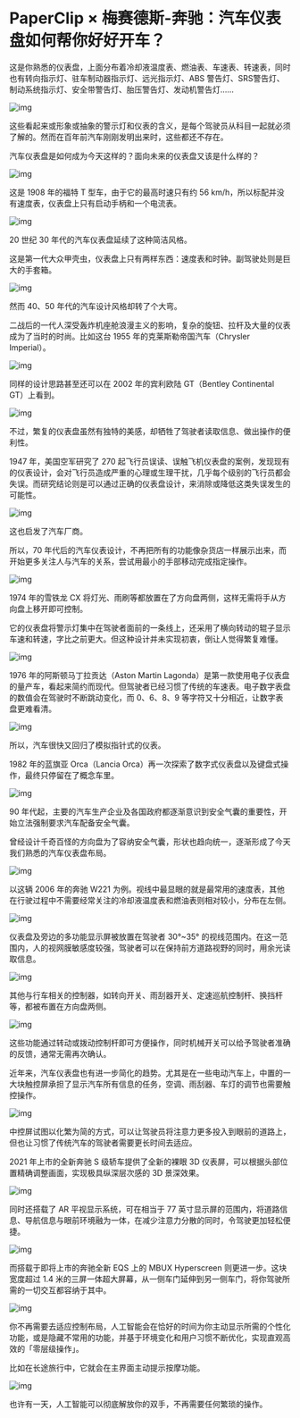 # PaperClip × 梅赛德斯-奔驰：汽车仪表盘如何帮你好好开车？

这是你熟悉的仪表盘，上面分布着冷却液温度表、燃油表、车速表、转速表，同时也有转向指示灯、驻车制动器指示灯、远光指示灯、ABS 警告灯、SRS警告灯、制动系统指示灯、安全带警告灯、胎压警告灯、发动机警告灯……


![img](https://cdn.jsdelivr.net/gh/just-prog/static/img/202108212233286.png)


这些看起来或形象或抽象的警示灯和仪表的含义，是每个驾驶员从科目一起就必须了解的。然而在百年前汽车刚刚发明出来时，这些都还不存在。


汽车仪表盘是如何成为今天这样的？面向未来的仪表盘又该是什么样的？


![img](https://cdn.jsdelivr.net/gh/just-prog/static/img/202108212233057.gif)


这是 1908 年的福特 T 型车，由于它的最高时速只有约 56 km/h，所以标配并没有速度表，仪表盘上只有启动手柄和一个电流表。



![img](https://cdn.jsdelivr.net/gh/just-prog/static/img/202108212234894.png)


20 世纪 30 年代的汽车仪表盘延续了这种简洁风格。


这是第一代大众甲壳虫，仪表盘上只有两样东西：速度表和时钟。副驾驶处则是巨大的手套箱。


![img](https://cdn.jsdelivr.net/gh/just-prog/static/img/202108212233147.png)


然而 40、50 年代的汽车设计风格却转了个大弯。


二战后的一代人深受轰炸机座舱浪漫主义的影响，复杂的旋钮、拉杆及大量的仪表成为了当时的时尚。比如这台 1955 年的克莱斯勒帝国汽车（Chrysler Imperial）。



![img](https://cdn.jsdelivr.net/gh/just-prog/static/img/202108212234501.png)


同样的设计思路甚至还可以在 2002 年的宾利欧陆 GT（Bentley Continental GT）上看到。

![img](https://cdn.jsdelivr.net/gh/just-prog/static/img/202108212233521.png)


不过，繁复的仪表盘虽然有独特的美感，却牺牲了驾驶者读取信息、做出操作的便利性。


1947 年，美国空军研究了 270 起飞行员误读、误触飞机仪表盘的案例，发现现有的仪表设计，会对飞行员造成严重的心理或生理干扰，几乎每个级别的飞行员都会失误。而研究结论则是可以通过正确的仪表盘设计，来消除或降低这类失误发生的可能性。


![img](https://cdn.jsdelivr.net/gh/just-prog/static/img/202108212233496.png)


这也启发了汽车厂商。


所以，70 年代后的汽车仪表设计，不再把所有的功能像杂货店一样展示出来，而开始更多关注人与汽车的关系，尝试用最小的手部移动完成指定操作。


![img](https://cdn.jsdelivr.net/gh/just-prog/static/img/202108212233643.gif)


1974 年的雪铁龙 CX 将灯光、雨刷等都放置在了方向盘两侧，这样无需将手从方向盘上移开即可控制。


它的仪表盘将警示灯集中在驾驶者面前的一条线上，还采用了横向转动的辊子显示车速和转速，字比之前更大。但这种设计并未实现初衷，倒让人觉得繁复难懂。


![img](https://cdn.jsdelivr.net/gh/just-prog/static/img/202108212233259.png)


1976 年的阿斯顿马丁拉贡达（Aston Martin Lagonda）是第一款使用电子仪表盘的量产车，看起来简约而现代。但驾驶者已经习惯了传统的车速表。电子数字表盘的数值会在驾驶时不断跳动变化，而 0、6、8、9 等字符又十分相近，让数字表盘更难看清。



![img](https://cdn.jsdelivr.net/gh/just-prog/static/img/202108212234778.gif)


所以，汽车很快又回归了模拟指针式的仪表。


1982 年的蓝旗亚 Orca（Lancia Orca）再一次探索了数字式仪表盘以及键盘式操作，最终只停留在了概念车里。



![img](https://cdn.jsdelivr.net/gh/just-prog/static/img/202108212234213.png)


90 年代起，主要的汽车生产企业及各国政府都逐渐意识到安全气囊的重要性，开始立法强制要求汽车配备安全气囊。


曾经设计千奇百怪的方向盘为了容纳安全气囊，形状也趋向统一，逐渐形成了今天我们熟悉的汽车仪表盘布局。


![img](https://cdn.jsdelivr.net/gh/just-prog/static/img/202108212233645.gif)


以这辆 2006 年的奔驰 W221 为例。视线中最显眼的就是最常用的速度表，其他在行驶过程中不需要经常关注的冷却液温度表和燃油表则相对较小，分布在左侧。


![img](https://cdn.jsdelivr.net/gh/just-prog/static/img/202108212233645.png)


仪表盘及旁边的多功能显示屏被放置在驾驶者 30°~35° 的视线范围内。在这一范围内，人的视网膜敏感度较强，驾驶者可以在保持前方道路视野的同时，用余光读取信息。


![img](https://cdn.jsdelivr.net/gh/just-prog/static/img/202108212233953.png)


其他与行车相关的控制器，如转向开关、雨刮器开关、定速巡航控制杆、换挡杆等，都被布置在方向盘两侧。


![img](https://cdn.jsdelivr.net/gh/just-prog/static/img/202108212233072.png)


这些功能通过转动或拨动控制杆即可方便操作，同时机械开关可以给予驾驶者准确的反馈，通常无需再次确认。


近年来，汽车仪表盘也有进一步简化的趋势。尤其是在一些电动汽车上，中置的一大块触控屏承担了显示汽车所有信息的任务，空调、雨刮器、车灯的调节也需要触控操作。


![img](https://cdn.jsdelivr.net/gh/just-prog/static/img/202108212233394.gif)


中控屏试图以化繁为简的方式，可以让驾驶员将注意力更多投入到眼前的道路上，但也让习惯了传统汽车的驾驶者需要更长时间去适应。


2021 年上市的全新奔驰 S 级轿车提供了全新的裸眼 3D 仪表屏，可以根据头部位置精确调整画面，实现极具纵深层次感的 3D 景深效果。


![img](https://cdn.jsdelivr.net/gh/just-prog/static/img/202108212233138.gif)


同时还搭载了 AR 平视显示系统，可在相当于 77 英寸显示屏的范围内，将道路信息、导航信息与眼前环境融为一体，在减少注意力分散的同时，令驾驶更加轻松便捷。


![img](https://cdn.jsdelivr.net/gh/just-prog/static/img/202108212233575.gif)


而搭载于即将上市的奔驰全新 EQS 上的 MBUX Hyperscreen 则更进一步。这块宽度超过 1.4 米的三屏一体超大屏幕，从一侧车门延伸到另一侧车门，将你驾驶所需的一切交互都容纳于其中。


![img](https://cdn.jsdelivr.net/gh/just-prog/static/img/202108212233162.gif)


你不再需要去适应控制布局，人工智能会在恰好的时间为你主动显示所需的个性化功能，或是隐藏不常用的功能，并基于环境变化和用户习惯不断优化，实现直观高效的「零层级操作」。


比如在长途旅行中，它就会在主界面主动提示按摩功能。



![img](https://cdn.jsdelivr.net/gh/just-prog/static/img/202108212234594.gif)


也许有一天，人工智能可以彻底解放你的双手，不再需要任何繁琐的操作。
